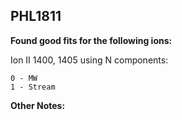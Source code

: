 ## PHL1811
**Found good fits for the following ions:**

Ion II 1400, 1405 using N components:
```
0 - MW
1 - Stream
```


**Other Notes:**


